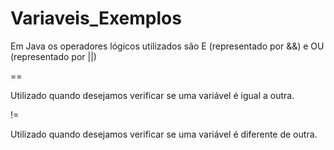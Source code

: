 # Variaveis_Exemplos

Em Java os operadores lógicos utilizados são E (representado por &&) e OU (representado por ||)




==

Utilizado quando desejamos verificar se uma variável é igual a outra.

!=

Utilizado quando desejamos verificar se uma variável é diferente de outra.
